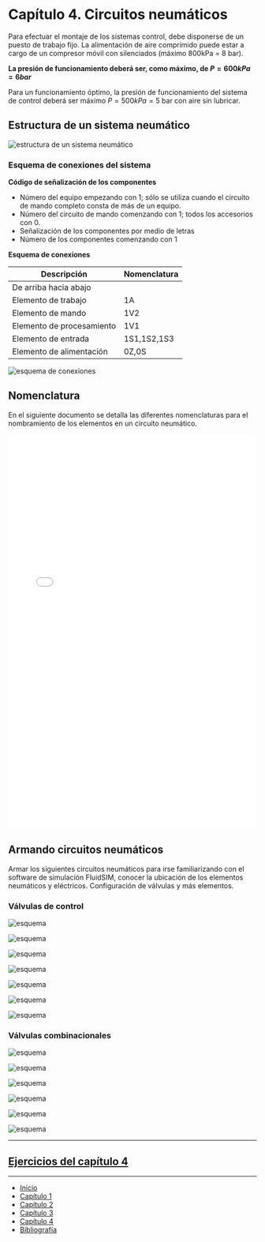 # Capítulo 4. Circuitos neumáticos

Para efectuar el montaje de los sistemas control, debe disponerse de un puesto de trabajo fijo. La alimentación de aire comprimido puede estar a cargo de un compresor móvil con silenciados (máximo 800kPa = 8 bar).

**La presión de funcionamiento deberá ser, como máximo, de $P = 600kPa = 6 bar$**

Para un funcionamiento óptimo, la presión de funcionamiento del sistema de control deberá ser máximo $P=500kPa = 5$ bar con aire sin lubricar.

## Estructura de un sistema neumático

![estructura de un sistema neumático](./estructura.png)

### Esquema de conexiones del sistema

**Código de señalización de los componentes**

- Número del equipo empezando con 1; sólo se utiliza cuando el circuito de mando completo consta de más de un equipo.
- Número del circuito de mando comenzando con 1; todos los accesorios con 0.
- Señalización de los componentes por medio de letras
- Número de los componentes comenzando con 1

**Esquema de conexiones**

| Descripción               | Nomenclatura |
| ------------------------- | ------------ |
| De arriba hacia abajo     |
| Elemento de trabajo       | 1A           |
| Elemento de mando         | 1V2          |
| Elemento de procesamiento | 1V1          |
| Elemento de entrada       | 1S1,1S2,1S3  |
| Elemento de alimentación  | 0Z,0S        |

![esquema de conexiones](./esquema.png)

## Nomenclatura

En el siguiente documento se detalla las diferentes nomenclaturas para el nombramiento de los elementos en un circuito neumático.

<embed src="./identificaciones.pdf" width="100%" height="800px">

## Armando circuitos neumáticos

Armar los siguientes circuitos neumáticos para irse familiarizando con el software de simulación FluidSIM, conocer la ubicación de los elementos neumáticos y eléctricos. Configuración de válvulas y más elementos.

### Válvulas de control

![esquema](./esq_42.png)

![esquema](./esq_47.png)

![esquema](./esq_411.png)

![esquema](./esq_413.png)

![esquema](./esq_419.png)

![esquema](./esq_423.png)

![esquema](./esq_425.png)

### Válvulas combinacionales

![esquema](./esq_53.png)

![esquema](./esq_54.png)

![esquema](./esq_56.png)

![esquema](./esq_57.png)

![esquema](./esq_510.png)

![esquema](./esq_514.png)

---

## [Ejercicios del capítulo 4](./ejercicios4.md)

---

- [Inicio](../index.md)
- [Capítulo 1](../capitulo1/index.md)
- [Capítulo 2](../capitulo2/index.md)
- [Capítulo 3](../capitulo3/index.md)
- [Capítulo 4](#)
- [Bibliografía](../bibliografia.md)